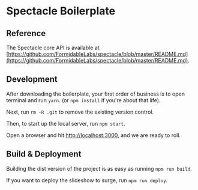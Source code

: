 # Spectacle Boilerplate

## Reference

The Spectacle core API is available at [https://github.com/FormidableLabs/spectacle/blob/master/README.md](https://github.com/FormidableLabs/spectacle/blob/master/README.md).

## Development

After downloading the boilerplate, your first order of business is to open terminal and run `yarn`. (or `npm install` if you're about that life).

Next, run `rm -R .git` to remove the existing version control.

Then, to start up the local server, run `npm start`.

Open a browser and hit [http://localhost:3000](http://localhost:3000), and we are ready to roll.

## Build & Deployment

Building the dist version of the project is as easy as running `npm run build`.

If you want to deploy the slideshow to surge, run `npm run deploy`.
